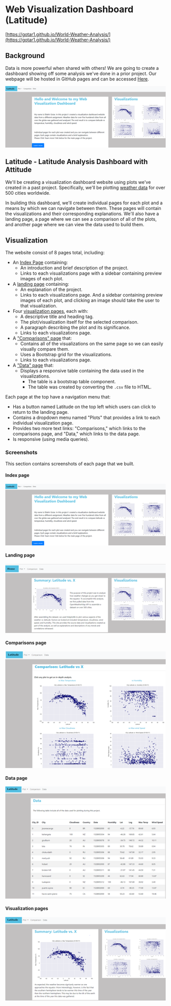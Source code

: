# Web Visualization Dashboard (Latitude)

[https://gotar1.github.io/World-Weather-Analysis/](https://gotar1.github.io/World-Weather-Analysis/)

## Background

Data is more powerful when shared with others! We are going to create a dashboard showing off some analysis we've done in a prior project. Our webpage will be hosted in GitHub pages and can be accessed [Here](https://gotar1.github.io/Web-Design-Challenge/index.html).

![Introduction](/WebVisualizations/Images/index.png) 

## Latitude - Latitude Analysis Dashboard with Attitude

We'll be creating a visualization dashboard website using plots we've created in a past project. Specifically, we'll be plotting [weather data](WebVisualizations/Resources/cities.csv) for over 500 cities worldwide.

In building this dashboard, we'll create individual pages for each plot and a means by which we can navigate between them. These pages will contain the visualizations and their corresponding explanations. We'll also have a landing page, a page where we can see a comparison of all of the plots, and another page where we can view the data used to build them.

## Visualization

The website consist of 8 pages total, including:

* An [Index Page](https://gotar1.github.io/Web-Design-Challenge/index.html) containing:
  * An introduction and brief description of the project.
  * Links to each visualizations page with a sidebar containing preview images of each plot. 
* A [landing page](https://gotar1.github.io/Web-Design-Challenge/WebVisualizations/landing.html) containing:
  * An explanation of the project.
  * Links to each visualizations page. And a sidebar containing preview images of each plot, and clicking an image  should take the user to that visualization.
* Four [visualization pages](https://gotar1.github.io/Web-Design-Challenge/WebVisualizations/Visualizations/max_temp.html), each with:
  * A descriptive title and heading tag.
  * The plot/visualization itself for the selected comparison.
  * A paragraph describing the plot and its significance.
  * Links to each visualizations page.
* A ["Comparisons" page](https://gotar1.github.io/Web-Design-Challenge/WebVisualizations/comp.html) that:
  * Contains all of the visualizations on the same page so we can easily visually compare them.
  * Uses a Bootstrap grid for the visualizations.
  * Links to each visualizations page.
* A ["Data" page](https://gotar1.github.io/Web-Design-Challenge/WebVisualizations/data.html) that:
  * Displays a responsive table containing the data used in the visualizations.
    * The table is a bootstrap table component.
    * The table was created by converting the `.csv` file to HTML.

Each page at the top have a navigation menu that:

* Has a button named Latitude on the top left which users can click to return to the landing page.
* Contains a dropdown menu named "Plots" that provides a link to each individual visualization page.
* Provides two more text links: "Comparisons," which links to the comparisons page, and "Data," which links to the data page.
* Is responsive (using media queries).

### Screenshots

This section contains screenshots of each page that we built.
#### <a id="index-page"></a>Index page

![Index page](WebVisualizations/Images/index.png)

#### <a id="landing-page"></a>Landing page

![Landing page](WebVisualizations/Images/landing.png)

#### <a id="comparisons-page"></a>Comparisons page

![comparison page](WebVisualizations/Images/comp.png)

#### <a id="data-page"></a>Data page

![data page](WebVisualizations/Images/data.png)

#### <a id="visualization-pages"></a>Visualization pages

![visualize page](WebVisualizations/Images/visual.png)



